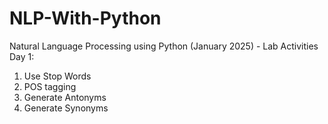 # NLP-With-Python
Natural Language Processing using Python (January 2025) - Lab Activities
Day 1: 
  1. Use Stop Words
  2. POS tagging
  3. Generate Antonyms
  4. Generate Synonyms
